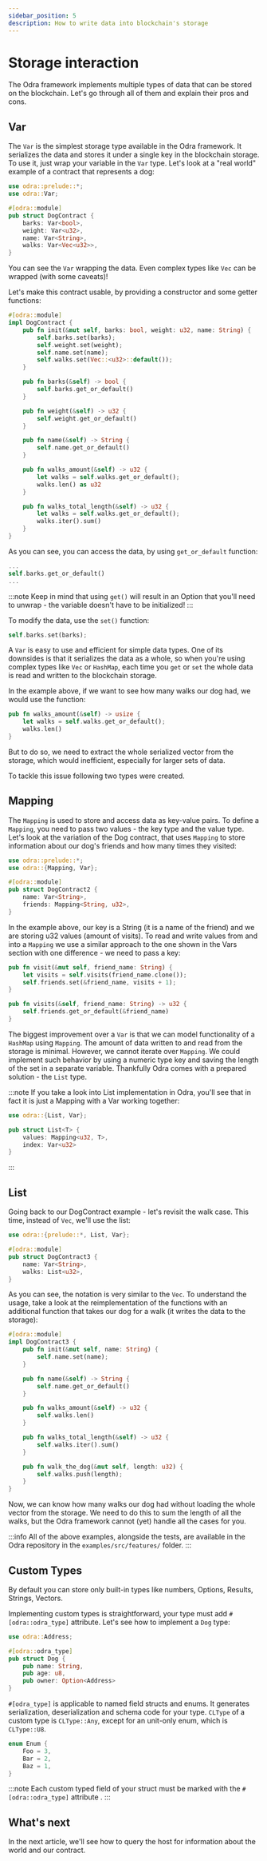```yaml
---
sidebar_position: 5
description: How to write data into blockchain's storage
---
```


# Storage interaction
The Odra framework implements multiple types of data that can be stored on the blockchain. Let's go
through all of them and explain their pros and cons.

## Var
The `Var` is the simplest storage type available in the Odra framework. It serializes the data and stores it under a single key in the blockchain storage. To use it, just wrap your
variable in the `Var` type. Let's look at a "real world" example of a contract that represents a dog:

```rust title="examples/src/features/storage/variable.rs"
use odra::prelude::*;
use odra::Var;

#[odra::module]
pub struct DogContract {
    barks: Var<bool>,
    weight: Var<u32>,
    name: Var<String>,
    walks: Var<Vec<u32>>,
}
```

You can see the `Var` wrapping the data. Even complex types like `Vec` can be wrapped (with some caveats)!

Let's make this contract usable, by providing a constructor and some getter functions:

```rust title="examples/src/features/storage/variable.rs"
#[odra::module]
impl DogContract {
    pub fn init(&mut self, barks: bool, weight: u32, name: String) {
        self.barks.set(barks);
        self.weight.set(weight);
        self.name.set(name);
        self.walks.set(Vec::<u32>::default());
    }

    pub fn barks(&self) -> bool {
        self.barks.get_or_default()
    }

    pub fn weight(&self) -> u32 {
        self.weight.get_or_default()
    }

    pub fn name(&self) -> String {
        self.name.get_or_default()
    }

    pub fn walks_amount(&self) -> u32 {
        let walks = self.walks.get_or_default();
        walks.len() as u32
    }

    pub fn walks_total_length(&self) -> u32 {
        let walks = self.walks.get_or_default();
        walks.iter().sum()
    }
}
```

As you can see, you can access the data, by using `get_or_default` function:

```rust title="examples/src/features/storage/variable.rs"
...
self.barks.get_or_default()
...
```

:::note
Keep in mind that using `get()` will result in an Option that you'll need to unwrap - the variable
doesn't have to be initialized!
:::

To modify the data, use the `set()` function:

```rust title="examples/src/features/storage/variable.rs"
self.barks.set(barks);
```

A `Var` is easy to use and efficient for simple data types. One of its downsides is that it
serializes the data as a whole, so when you're using complex types like `Vec` or `HashMap`,
each time you `get` or `set` the whole data is read and written to the blockchain storage.

In the example above, if we want to see how many walks our dog had, we would use the function:
```rust title="examples/src/features/storage/variable.rs"
pub fn walks_amount(&self) -> usize {
    let walks = self.walks.get_or_default();
    walks.len()
}
```
But to do so, we need to extract the whole serialized vector from the storage, which would inefficient,
especially for larger sets of data.

To tackle this issue following two types were created.

## Mapping

The `Mapping` is used to store and access data as key-value pairs. To define a `Mapping`, you need to
pass two values - the key type and the value type. Let's look at the variation of the Dog contract, that
uses `Mapping` to store information about our dog's friends and how many times they visited:

```rust title="examples/src/features/storage/mapping.rs"
use odra::prelude::*;
use odra::{Mapping, Var};

#[odra::module]
pub struct DogContract2 {
    name: Var<String>,
    friends: Mapping<String, u32>,
}
```

In the example above, our key is a String (it is a name of the friend) and we are storing u32 values
(amount of visits). To read and write values from and into a `Mapping` we use a similar approach
to the one shown in the Vars section with one difference - we need to pass a key:

```rust title="examples/src/features/storage/mapping.rs"
pub fn visit(&mut self, friend_name: String) {
    let visits = self.visits(friend_name.clone());
    self.friends.set(&friend_name, visits + 1);
}

pub fn visits(&self, friend_name: String) -> u32 {
    self.friends.get_or_default(&friend_name)
}
```

The biggest improvement over a `Var` is that we can model functionality of a `HashMap` using `Mapping`.
The amount of data written to and read from the storage is minimal. However, we cannot iterate over `Mapping`.
We could implement such behavior by using a numeric type key and saving the length of the set in a
separate variable. Thankfully Odra comes with a prepared solution - the `List` type.

:::note
If you take a look into List implementation in Odra, you'll see that in fact it is just a Mapping with
a Var working together:

```rust title="core/src/list.rs"
use odra::{List, Var};

pub struct List<T> {
    values: Mapping<u32, T>,
    index: Var<u32>
}
```
:::

## List
Going back to our DogContract example - let's revisit the walk case. This time, instead of `Vec`,
we'll use the list:

```rust title="examples/src/features/storage/list.rs"
use odra::{prelude::*, List, Var};

#[odra::module]
pub struct DogContract3 {
    name: Var<String>,
    walks: List<u32>,
}
```

As you can see, the notation is very similar to the `Vec`. To understand the usage, take a look
at the reimplementation of the functions with an additional function that takes our dog for a walk
(it writes the data to the storage):

```rust title="examples/src/features/storage/list.rs"
#[odra::module]
impl DogContract3 {
    pub fn init(&mut self, name: String) {
        self.name.set(name);
    }

    pub fn name(&self) -> String {
        self.name.get_or_default()
    }

    pub fn walks_amount(&self) -> u32 {
        self.walks.len()
    }

    pub fn walks_total_length(&self) -> u32 {
        self.walks.iter().sum()
    }

    pub fn walk_the_dog(&mut self, length: u32) {
        self.walks.push(length);
    }
}
```

Now, we can know how many walks our dog had without loading the whole vector from the storage.
We need to do this to sum the length of all the walks, but the Odra framework cannot (yet) handle all
the cases for you.

:::info
All of the above examples, alongside the tests, are available in the Odra repository in the `examples/src/features/` folder.
:::

## Custom Types

By default you can store only built-in types like numbers, Options, Results, Strings, Vectors.

Implementing custom types is straightforward, your type must add `#[odra::odra_type]` attribute. Let's see how to implement a `Dog` type: 

```rust
use odra::Address;

#[odra::odra_type]
pub struct Dog {
    pub name: String,
    pub age: u8,
    pub owner: Option<Address>
}
```

`#[odra_type]` is applicable to named field structs and enums. It generates serialization, deserialization and schema code for your type.
`CLType` of a custom type is `CLType::Any`, except for an unit-only enum, which is `CLType::U8`.

```rust title="unit_only_enum.rs"
enum Enum {
    Foo = 3,
    Bar = 2,
    Baz = 1,
}
```

:::note
Each custom typed field of your struct must be marked with the `#[odra::odra_type]` attribute .
:::

## What's next
In the next article, we'll see how to query the host for information about the world and our contract.
